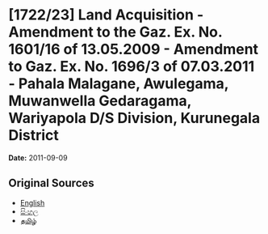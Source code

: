 # [1722/23] Land Acquisition  - Amendment to the Gaz. Ex. No. 1601/16 of 13.05.2009 - Amendment to Gaz. Ex. No. 1696/3 of 07.03.2011 - Pahala Malagane, Awulegama, Muwanwella Gedaragama, Wariyapola D/S Division, Kurunegala District

**Date:** 2011-09-09

## Original Sources

- [English](https://documents.gov.lk/view/extra-gazettes/2011/9/1722-23_E.pdf)
- [සිංහල](https://documents.gov.lk/view/extra-gazettes/2011/9/1722-23_S.pdf)
- [தமிழ்](https://documents.gov.lk/view/extra-gazettes/2011/9/1722-23_T.pdf)
